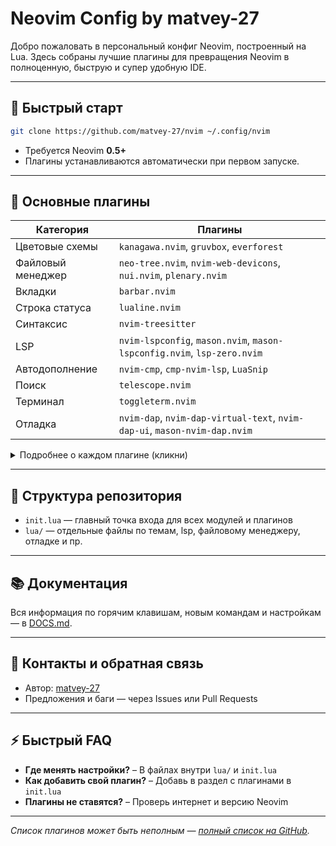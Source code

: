 # Neovim Config by matvey-27

Добро пожаловать в персональный конфиг Neovim, построенный на Lua. Здесь собраны лучшие плагины для превращения Neovim в полноценную, быструю и супер удобную IDE.

---

## 🚀 Быстрый старт

```bash
git clone https://github.com/matvey-27/nvim ~/.config/nvim
```
- Требуется Neovim **0.5+**
- Плагины устанавливаются автоматически при первом запуске.

---

## 🧩 Основные плагины

| Категория          | Плагины                                                                                          |
|--------------------|-------------------------------------------------------------------------------------------------|
| Цветовые схемы     | `kanagawa.nvim`, `gruvbox`, `everforest`                                                        |
| Файловый менеджер  | `neo-tree.nvim`, `nvim-web-devicons`, `nui.nvim`, `plenary.nvim`                                |
| Вкладки            | `barbar.nvim`                                                                                   |
| Строка статуса     | `lualine.nvim`                                                                                  |
| Синтаксис          | `nvim-treesitter`                                                                               |
| LSP                | `nvim-lspconfig`, `mason.nvim`, `mason-lspconfig.nvim`, `lsp-zero.nvim`                         |
| Автодополнение     | `nvim-cmp`, `cmp-nvim-lsp`, `LuaSnip`                                                           |
| Поиск              | `telescope.nvim`                                                                                |
| Терминал           | `toggleterm.nvim`                                                                               |
| Отладка            | `nvim-dap`, `nvim-dap-virtual-text`, `nvim-dap-ui`, `mason-nvim-dap.nvim`                      |

<details>
<summary>Подробнее о каждом плагине (кликни)</summary>

**Цветовые схемы:**  
- `kanagawa.nvim` — японская эстетика  
- `gruvbox` — легендарная тёмная тема  
- `everforest` — мягкая и зелёная

**Файловый менеджер:**  
- `neo-tree.nvim` — быстрый файловый браузер  
- `nvim-web-devicons` — иконки для файлов  
- `nui.nvim`, `plenary.nvim` — UI и вспомогательные функции

**Вкладки:**  
- `barbar.nvim` — вкладки буферов

**Строка статуса:**  
- `lualine.nvim` — красивая и кастомная строка статуса

**Синтаксический анализ:**  
- `nvim-treesitter` — современный парсер для кода

**LSP и автодополнение:**  
- `nvim-lspconfig`, `mason.nvim`, `mason-lspconfig.nvim` — настройка и менеджмент LSP серверов  
- `lsp-zero.nvim` — быстрое подключение LSP  
- `nvim-cmp`, `cmp-nvim-lsp`, `LuaSnip` — автодополнение и сниппеты

**Поиск:**  
- `telescope.nvim` — быстрый fuzzy finder

**Терминал:**  
- `toggleterm.nvim` — терминал внутри Neovim

**Отладка:**  
- `nvim-dap`, `nvim-dap-virtual-text`, `nvim-dap-ui`, `mason-nvim-dap.nvim` — полноценная отладка прямо в редакторе

</details>

---

## 📁 Структура репозитория

- `init.lua` — главный точка входа для всех модулей и плагинов
- `lua/` — отдельные файлы по темам, lsp, файловому менеджеру, отладке и пр.

---

## 📚 Документация

Вся информация по горячим клавишам, новым командам и настройкам — в [DOCS.md](./DOCS.md).

---

## 🤝 Контакты и обратная связь

- Автор: [matvey-27](https://github.com/matvey-27)
- Предложения и баги — через Issues или Pull Requests

---

## ⚡ Быстрый FAQ

- **Где менять настройки?** – В файлах внутри `lua/` и `init.lua`
- **Как добавить свой плагин?** – Добавь в раздел с плагинами в `init.lua`
- **Плагины не ставятся?** – Проверь интернет и версию Neovim

---

_Список плагинов может быть неполным — [полный список на GitHub](https://github.com/matvey-27/nvim/search?q=require%28)._
